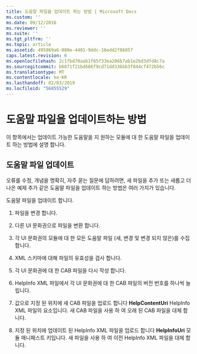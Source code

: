 ```yaml
---
title: 도움말 파일을 업데이트 하는 방법 | Microsoft Docs
ms.custom: ''
ms.date: 09/12/2016
ms.reviewer: ''
ms.suite: ''
ms.tgt_pltfrm: ''
ms.topic: article
ms.assetid: 495869a6-080e-4401-9ddc-16edd2f86857
caps.latest.revision: 6
ms.openlocfilehash: 2c1fbd70aab1f65f33ea206b7ab1e2bd3dfd8c7a
ms.sourcegitcommit: b6871f21bd666f9cd71dd336bb3f844cf472b56c
ms.translationtype: MT
ms.contentlocale: ko-KR
ms.lasthandoff: 02/03/2019
ms.locfileid: "56855529"
---
```

# <a name="how-to-update-help-files"></a>도움말 파일을 업데이트하는 방법

이 항목에서는 업데이트 가능한 도움말을 지 원하는 모듈에 대 한 도움말 파일을 업데이트 하는 방법에 설명 합니다.

## <a name="updating-help-files"></a>도움말 파일 업데이트

오류를 수정, 개념을 명확히, 자주 묻는 질문에 답하려면, 새 파일을 추가 또는 새롭고 더 나은 예제 추가 같은 도움말 파일을 업데이트 하는 방법은 여러 가지가 있습니다.

도움말 파일을 업데이트 합니다.

1. 파일을 변경 합니다.

2. 다른 UI 문화권으로 파일을 변환 합니다.

3. 각 UI 문화권의 모듈에 대 한 모든 도움말 파일 (새, 변경 및 변경 되지 않은)를 수집 합니다.

4. XML 스키마에 대해 파일의 유효성을 검사 합니다.

5. 각 UI 문화권에 대 한 CAB 파일을 다시 작성 합니다.

6. HelpInfo XML 파일에서 각 UI 문화권에 대 한 CAB 파일의 버전 번호를 하나씩 늘립니다.

7. 값으로 지정 된 위치에 새 CAB 파일을 업로드 합니다 **HelpContentUri** HelpInfo XML 파일의 요소입니다. 새 CAB 파일을 사용 하 여 오래 된 CAB 파일을 대체 합니다.

8. 지정 된 위치에 업데이트 된 HelpInfo XML 파일을 업로드 합니다 **HelpInfoUri** 모듈 매니페스트 키입니다. 새 파일을 사용 하 여 이전 HelpInfo XML 파일을 대체 합니다.
